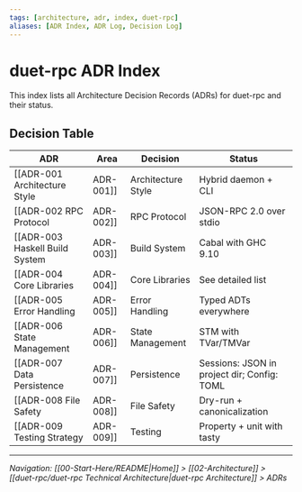 ```yaml
---
tags: [architecture, adr, index, duet-rpc]
aliases: [ADR Index, ADR Log, Decision Log]
---
```


# duet-rpc ADR Index

This index lists all Architecture Decision Records (ADRs) for duet-rpc and their status.

## Decision Table

| ADR | Area | Decision | Status |
|-----|------|----------|--------|
| [[ADR-001 Architecture Style|ADR-001]] | Architecture Style | Hybrid daemon + CLI | Accepted |
| [[ADR-002 RPC Protocol|ADR-002]] | RPC Protocol | JSON-RPC 2.0 over stdio | Accepted |
| [[ADR-003 Haskell Build System|ADR-003]] | Build System | Cabal with GHC 9.10 | Accepted |
| [[ADR-004 Core Libraries|ADR-004]] | Core Libraries | See detailed list | Accepted |
| [[ADR-005 Error Handling|ADR-005]] | Error Handling | Typed ADTs everywhere | Accepted |
| [[ADR-006 State Management|ADR-006]] | State Management | STM with TVar/TMVar | Accepted |
| [[ADR-007 Data Persistence|ADR-007]] | Persistence | Sessions: JSON in project dir; Config: TOML | Accepted |
| [[ADR-008 File Safety|ADR-008]] | File Safety | Dry-run + canonicalization | Accepted |
| [[ADR-009 Testing Strategy|ADR-009]] | Testing | Property + unit with tasty | Accepted |

---
*Navigation: [[00-Start-Here/README|Home]] > [[02-Architecture]] > [[duet-rpc/duet-rpc Technical Architecture|duet-rpc Architecture]] > ADRs*
